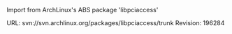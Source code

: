 Import from ArchLinux's ABS package 'libpciaccess'

URL: svn://svn.archlinux.org/packages/libpciaccess/trunk
Revision: 196284
